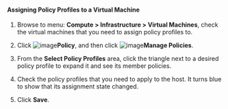 #### Assigning Policy Profiles to a Virtual Machine

1. Browse to menu: **Compute > Infrastructure > Virtual Machines**, check the virtual machines that you need to assign policy profiles to.

2. Click ![image](../images/1941.png)**Policy**, and then click ![image](../images/1851.png)**Manage Policies**.

3. From the **Select Policy Profiles** area, click the triangle next to a desired policy profile to expand it and see its member policies.

4. Check the policy profiles that you need to apply to the host. It turns blue to show that its assignment state changed.

5. Click **Save**.
